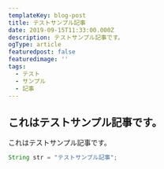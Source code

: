 ```yaml
---
templateKey: blog-post
title: テストサンプル記事
date: 2019-09-15T11:33:00.000Z
description: テストサンプル記事です。
ogType: article
featuredpost: false
featuredimage: ''
tags:
  - テスト
  - サンプル
  - 記事
---
```

## これはテストサンプル記事です。
これはテストサンプル記事です。

```java
String str = "テストサンプル記事";
```
